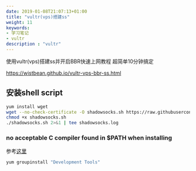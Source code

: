 ```yaml
---
date: 2019-01-08T21:07:13+01:00
title: "vultr(vps)搭建ss"
weight: 11
keywords:
- 学习笔记
- vultr
description : "vultr"
---
```



使用vultr(vps)搭建ss并开启BBR快速上网教程 超简单10分钟搞定

https://wistbean.github.io/vultr-vps-bbr-ss.html 

## 安装shell script

```bash
yum install wget
wget --no-check-certificate -O shadowsocks.sh https://raw.githubusercontent.com/teddysun/shadowsocks_install/master/shadowsocks.sh
chmod +x shadowsocks.sh
./shadowsocks.sh 2>&1 | tee shadowsocks.log
```

### no acceptable C compiler found in $PATH when installing 

 参考[这里](https://stackoverflow.com/questions/19816275/no-acceptable-c-compiler-found-in-path-when-installing-python)

```bash
yum groupinstall "Development Tools"
```
